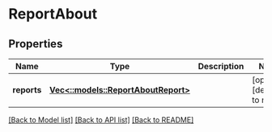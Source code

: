 # ReportAbout

## Properties
Name | Type | Description | Notes
------------ | ------------- | ------------- | -------------
**reports** | [**Vec<::models::ReportAboutReport>**](ReportAboutReport.md) |  | [optional] [default to null]

[[Back to Model list]](../README.md#documentation-for-models) [[Back to API list]](../README.md#documentation-for-api-endpoints) [[Back to README]](../README.md)


